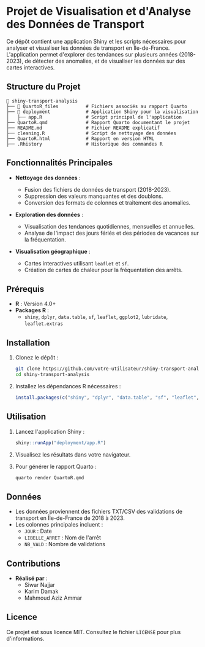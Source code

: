 # Projet de Visualisation et d'Analyse des Données de Transport

Ce dépôt contient une application Shiny et les scripts nécessaires pour analyser et visualiser les données de transport en Île-de-France. L'application permet d'explorer des tendances sur plusieurs années (2018-2023), de détecter des anomalies, et de visualiser les données sur des cartes interactives.

## Structure du Projet

```
📂 shiny-transport-analysis
├── 📁 QuartoR_files          # Fichiers associés au rapport Quarto
├── 📁 deployment             # Application Shiny pour la visualisation
│   ├── app.R                # Script principal de l'application
├── QuartoR.qmd              # Rapport Quarto documentant le projet
├── README.md                # Fichier README explicatif
├── cleaning.R               # Script de nettoyage des données
├── QuartoR.html             # Rapport en version HTML
├── .Rhistory                # Historique des commandes R
```

## Fonctionnalités Principales

- **Nettoyage des données** :
  - Fusion des fichiers de données de transport (2018-2023).
  - Suppression des valeurs manquantes et des doublons.
  - Conversion des formats de colonnes et traitement des anomalies.

- **Exploration des données** :
  - Visualisation des tendances quotidiennes, mensuelles et annuelles.
  - Analyse de l'impact des jours fériés et des périodes de vacances sur la fréquentation.

- **Visualisation géographique** :
  - Cartes interactives utilisant `leaflet` et `sf`.
  - Création de cartes de chaleur pour la fréquentation des arrêts.

## Prérequis

- **R** : Version 4.0+
- **Packages R** :
  - `shiny`, `dplyr`, `data.table`, `sf`, `leaflet`, `ggplot2`, `lubridate`, `leaflet.extras`

## Installation

1. Clonez le dépôt :
   ```bash
   git clone https://github.com/votre-utilisateur/shiny-transport-analysis.git
   cd shiny-transport-analysis
   ```
2. Installez les dépendances R nécessaires :
   ```R
   install.packages(c("shiny", "dplyr", "data.table", "sf", "leaflet", "ggplot2", "lubridate", "leaflet.extras"))
   ```

## Utilisation

1. Lancez l'application Shiny :
   ```R
   shiny::runApp("deployment/app.R")
   ```
2. Visualisez les résultats dans votre navigateur.

3. Pour générer le rapport Quarto :
   ```bash
   quarto render QuartoR.qmd
   ```

## Données

- Les données proviennent des fichiers TXT/CSV des validations de transport en Île-de-France de 2018 à 2023.
- Les colonnes principales incluent :
  - `JOUR` : Date
  - `LIBELLE_ARRET` : Nom de l'arrêt
  - `NB_VALD` : Nombre de validations

## Contributions

- **Réalisé par** :
  - Siwar Najjar
  - Karim Damak
  - Mahmoud Aziz Ammar

## Licence

Ce projet est sous licence MIT. Consultez le fichier `LICENSE` pour plus d'informations.
